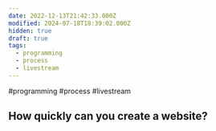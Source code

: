 ```yaml
---
date: 2022-12-13T21:42:33.000Z
modified: 2024-07-18T18:39:02.000Z
hidden: true
draft: true
tags:
  - programming
  - process
  - livestream
---
```


#programming #process #livestream

## How quickly can you create a website?
